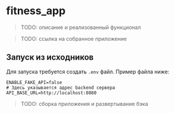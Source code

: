 # fitness_app
> TODO: описание и реализованный функционал

> TODO: ссылка на собранное приложение

## Запуск из исходников
Для запуска требуется создать `.env` файл. Пример файла ниже:
```
ENABLE_FAKE_API=false
# Здесь указывается адрес backend сервера
API_BASE_URL=http://localhost:8080
```
> TODO: сборка приложения и развертывание бэка
